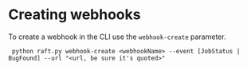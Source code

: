 # Creating webhooks

To create a webhook in the CLI use the `webhook-create` parameter.

` python raft.py webhook-create <webhookName> --event [JobStatus | BugFound] --url "<url, be sure it's quoted>"`